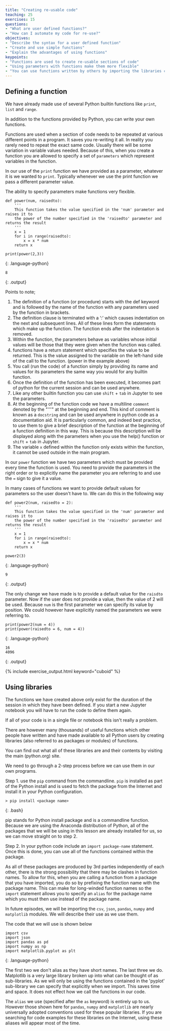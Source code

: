 ```yaml
---
title: "Creating re-usable code"
teaching: 25
exercises: 15
questions:
- "What are user defined functions?"
- "How can I automate my code for re-use?"
objectives:
- "Describe the syntax for a user defined function"
- "Create and use simple functions"
- "Explain the advantages of using functions"
keypoints:
- "Functions are used to create re-usable sections of code"
- "Using parameters with functions make them more flexible"
- "You can use functions written by others by importing the libraries containing them into your code"
---
```


## Defining a function

We have already made use of several Python builtin functions like `print`, `list` and `range`.

In addition to the functions provided by Python, you can write your own functions.

Functions are used when a section of code needs to be repeated at various different points in a program. It saves you re-writing it all. In reality you rarely need to repeat the exact same code. Usually there will be some variation in variable values needed. Because of this, when you create a function you are allowed to specify a set of `parameters` which represent variables in the function.

In our use of the `print` function we have provided as a parameter, whatever it is we wanted to `print`. Typically whenever we use the print function we pass a different parameter value.

The ability to specify parameters make functions very flexible.

~~~
def power(num, raisedto):
    '''
    This function takes the value specified in the 'num' parameter and raises it to
    the power of the number specified in the 'raisedto' parameter and returns the result
    '''
    x = 1
    for i in range(raisedto):
        x = x * num
    return x

print(power(2,3))
~~~
{: .language-python}

~~~
8
~~~
{: .output}

Points to note;

1.	The definition of a function (or procedure) starts with the def keyword and is followed by the name of the function with any parameters used by the function in brackets.
2.	The definition clause is terminated with a ‘:’ which causes indentation on the next and subsequent lines. All of these lines form the statements which make up the function. The function ends after the indentation is removed.
3.	Within the function, the parameters behave as variables whose initial values will be those that they were given when the function was called.
4.	functions have a return statement which specifies the value to be returned. This is the value assigned to the variable on the left-hand side of the call to the function. (power in the example above)
5.	You call (run the code) of a function simply by providing its name and values for its parameters the same way you would for any builtin function.
6.  Once the definition of the function has been executed, it becomes part of python for the current session and can be used anywhere.
7. Like any other builtin function you can use `shift` + `tab` in Jupyter to see the parameters.
8. At the beginning of the function code we have a multiline  `comment` denoted by the "'''" at the beginning and end. This kind of comment is known as a `docstring` and can be used anywhere in python code as a documentation aid. It is particularly common, and indeed best practice, to use them to give a brief description of the function at the beginning of a function definition in this way. This is because this description will be displayed along with the parameters when you use the help() function or `shift` + `tab` in Jupyter.
9. The variable `x` defined within the function only exists within the function, it cannot be used outside in the main program.


In our `power` function we have two parameters which must be provided every time the function is used. You need to  provide the parameters in the right order or to explicitly name the parameter you are referring to and use the `=` sign to give it a value.

In many cases of functions we want to provide default values for parameters so the user doesn't have to. We can do this in the following way

~~~
def power2(num, raisedto = 2):
    '''
    This function takes the value specified in the 'num' parameter and raises it to
    the power of the number specified in the 'raisedto' parameter and returns the result
    '''
    x = 1
    for i in range(raisedto):
        x = x * num
    return x

power2(3)
~~~
{: .language-python}

~~~
9
~~~
{: .output}

The only change we have made is to provide a default value for the `raisdto` parameter. Now if the user does not provide a value, then the value of 2 will be used. Because `num` is the first parameter we can specify its value by position. We could however have explicitly named the parameters we were referring to.

~~~
print(power2(num = 4))
print(power(raisedto = 6, num = 4))
~~~
{: .language-python}

~~~
16
4096
~~~
{: .output}



{% include exercise_output.html keyword="cuboid" %}


## Using libraries

The functions we have created above only exist for the duration of the session in which they have been defined. If you start a new Jupyter notebook you will have to run the code to define them again.

If all of your code is in a single file or notebook this isn't really a problem.

There are however many (thousands) of useful functions which other people have written and have made available to all Python users by creating libraries (also referred to as packages or modules) of functions.

You can find out what all of these libraries are and their contents by visiting the main (python.org) site.

We need to go through a 2-step process before we can use them in our own programs.

Step 1.  use the `pip` command from the commandline. `pip` is installed as part of the Python install and is used to fetch the package from the Internet and install it in your Python configuration.

~~~
> pip install <package name>
~~~
{: .bash}

pip stands for Python install package and is a commandline function. Because we are using the Anaconda distribution of Python, all of the packages that we will be using in this lesson are already installed for us, so we can move straight on to step 2.

Step 2. In your python code include an `import package-name` statement. Once this is done, you can use all of the functions contained within the package.

As all of these packages are produced by 3rd parties independently of each other, there is the strong possibility that there may be clashes in function names. To allow for this, when you are calling a function from a package that you have imported, you do so by prefixing the function name with the package name. This can make for long-winded function names so the `import` statement allows you to specify an `alias` for the package name which you must then use instead of the package name.

In future episodes, we will be importing the `csv`, `json`, `pandas`, `numpy` and `matplotlib` modules. We will describe their use as we use them.

The code that we will use is shown below

~~~
import csv
import json
import pandas as pd
import numpy as np
import matplotlib.pyplot as plt
~~~
{: .language-python}

The first two we don't alias as they have short names. The last three we do. Matplotlib is a very large library broken up into what can be thought of as sub-libraries. As we will only be using the functions contained in the 'pyplot' sub-library we can specify that explicitly when we import. This saves time and space. It does not effect how we call the functions in our code.

The `alias` we use (specified after the `as` keyword) is entirely up to us. However those shown here for `pandas`, `numpy` and `matplotlib` are nearly universally adopted conventions used for these popular libraries. If you are searching for code examples for these libraries on the Internet, using these aliases will appear most of the time.
